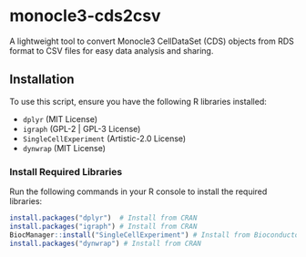 # monocle3-cds2csv
A lightweight tool to convert Monocle3 CellDataSet (CDS) objects from RDS format to CSV files for easy data analysis and sharing.

## Installation

To use this script, ensure you have the following R libraries installed:

- `dplyr` (MIT License)
- `igraph` (GPL-2 | GPL-3 License)
- `SingleCellExperiment` (Artistic-2.0 License)
- `dynwrap` (MIT License)

### Install Required Libraries
Run the following commands in your R console to install the required libraries:

```R
install.packages("dplyr")  # Install from CRAN
install.packages("igraph") # Install from CRAN
BiocManager::install("SingleCellExperiment") # Install from Bioconductor
install.packages("dynwrap") # Install from CRAN
